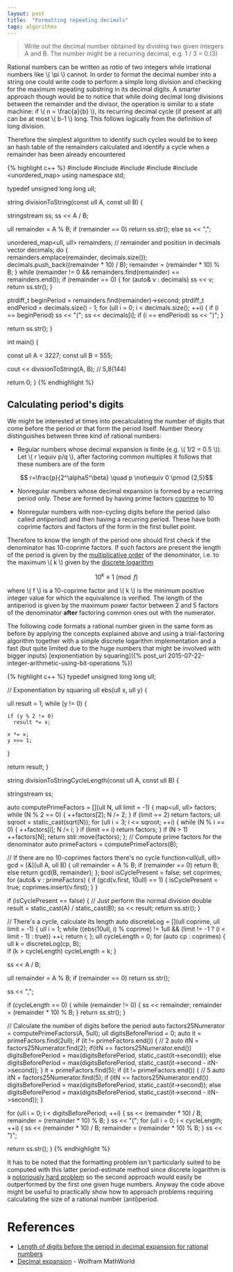 ```yaml
---
layout: post
title:  "Formatting repeating decimals"
tags: algorithms
---
```


> Write out the decimal number obtained by dividing two given integers A and B. The number might be a recurring decimal, e.g. 1 / 3 = 0.(3)

Rational numbers can be written as *ratio* of two integers while irrational numbers like \\( \pi \\) cannot.
In order to format the decimal number into a string one could write code to perform a simple long division and checking for the maximum repeating substring in its decimal digits. A smarter approach though would be to notice that while doing decimal long divisions between the remainder and the divisor, the operation is similar to a state machine: if \\( n = \frac{a}{b} \\), its recurring decimal cycle (if present at all) can be at most \\( b-1 \\) long. This follows logically from the definition of long division.

Therefore the simplest algorithm to identify such cycles would be to keep an hash table of the remainders calculated and identify a cycle when a remainder has been already encountered

{% highlight c++ %}
#include <iostream>
#include <vector>
#include <string>
#include <sstream>
#include <unordered_map>
using namespace std;

typedef unsigned long long ull;

string divisionToString(const ull A, const ull B) {

  stringstream ss;
  ss << A / B;

  ull remainder = A % B;
  if (remainder == 0)
    return ss.str();
  else
    ss << ",";

  unordered_map<ull, ull> remainders; // remainder and position in decimals
  vector<ull> decimals;
  do {    
    remainders.emplace(remainder, decimals.size());
    decimals.push_back((remainder * 10) / B);
    remainder = (remainder * 10) % B;
  } while (remainder != 0 && remainders.find(remainder) == remainders.end());
  if (remainder == 0) {
    for (auto& v : decimals)
      ss << v;
    return ss.str();
  }

  ptrdiff_t beginPeriod = remainders.find(remainder)->second;
  ptrdiff_t endPeriod = decimals.size() - 1;
  for (ull i = 0; i < decimals.size(); ++i) {
    if (i == beginPeriod)
      ss << "(";
    ss << decimals[i];
    if (i == endPeriod)
      ss << ")";
  }

  return ss.str();
}

int main() {
  
  const ull A = 3227;
  const ull B = 555;

  cout << divisionToString(A, B); // 5,8(144)

  return 0;
}
{% endhighlight %}


Calculating period's digits
---------------------------

We might be interested at times into precalculating the number of digits that come before the period or that form the period itself. Number theory distinguishes between three kind of rational numbers:

* Regular numbers whose decimal expansion is finite (e.g. \\( 1/2 = 0.5 \\)). Let \\( r \equiv p/q \\), after factoring common multiples it follows that these numbers are of the form

$$ r=\frac{p}{2^\alpha5^\beta} \quad p \not\equiv 0 \pmod {2,5}$$

* Nonregular numbers whose decimal expansion is formed by a recurring period only. These are formed by having prime factors [coprime](https://en.wikipedia.org/wiki/Coprime_integers) to 10

* Nonregular numbers with non-cycling digits before the period (also called *antiperiod*) and then having a recurring period. These have both coprime factors and factors of the form in the first bullet point.

Therefore to know the length of the period one should first check if the denominator has 10-coprime factors. If such factors are present the length of the period is given by the [multiplicative order](https://en.wikipedia.org/wiki/Multiplicative_order) of the denominator, i.e. to the maximum \\( k \\) given by the [discrete logarithm](https://en.wikipedia.org/wiki/Discrete_logarithm)

$$ 10^k \equiv 1 \pmod f $$

where \\( f \\) is a 10-coprime factor and \\( k \\) is the minimum positive integer value for which the equivalence is verified.
The length of the antiperiod is given by the maximum power factor between 2 and 5 factors of the denominator **after** factoring common ones out with the numerator.

The following code formats a rational number given in the same form as before by applying the concepts explained above and using a trial-factoring algorithm together with a simple discrete logarithm implementation and a fast (but quite limited due to the huge numbers that might be involved with bigger inputs) [exponentiation by squaring]({% post_url 2015-07-22-integer-arithmetic-using-bit-operations %})

{% highlight c++ %}
typedef unsigned long long ull;

// Exponentiation by squaring
ull ebs(ull x, ull y) {

  ull result = 1;
  while (y != 0) {

    if (y % 2 != 0)
      result *= x;

    x *= x;
    y >>= 1;
  }

  return result;
}

string divisionToStringCycleLength(const ull A, const ull B) {

  stringstream ss;
 
  auto computePrimeFactors = [](ull N, ull limit = -1) {
    map<ull, ull> factors;
    while (N % 2 == 0) {
      ++factors[2];
      N /= 2;
    }
    if (limit == 2)
      return factors;
    ull sqroot = static_cast<ull>(sqrt(N));
    for (ull i = 3; i <= sqroot; ++i) {
      while (N % i == 0) {
        ++factors[i];
        N /= i;
      }
      if (limit == i)
        return factors;
    }
    if (N > 1)
      ++factors[N];
    return std::move(factors);
  };
  // Compute prime factors for the denominator
  auto primeFactors = computePrimeFactors(B);

  // If there are no 10-coprimes factors there's no cycle
  function<ull(ull, ull)> gcd = [&](ull A, ull B) {
    ull remainder = A % B;
    if (remainder == 0)
      return B;
    else
      return gcd(B, remainder);
  };
  bool isCyclePresent = false;
  set<ull> coprimes;
  for (auto& v : primeFactors) {
    if (gcd(v.first, 10ull) == 1) {
      isCyclePresent = true;
      coprimes.insert(v.first);
    }
  }

  if (isCyclePresent == false) {
    // Just perform the normal division
    double result = static_cast<double>(A) / static_cast<double>(B);
    ss << result;
    return ss.str();
  }

  // There's a cycle, calculate its length
  auto discreteLog = [](ull coprime, ull limit = -1) {
    ull i = 1;
    while ((ebs(10ull, i) % coprime) != 1ull 
      && (limit != -1 ? (i < limit - 1) : true)) ++i;
    return i;
  };
  ull cycleLength = 0;
  for (auto cp : coprimes) {
    ull k = discreteLog(cp, B);    
    if (k > cycleLength)
      cycleLength = k;
  }

  ss << A / B;

  ull remainder = A % B;
  if (remainder == 0)
    return ss.str();

  ss << ",";

  if (cycleLength == 0) {
    while (remainder != 0) {
      ss << remainder;
      remainder = (remainder * 10) % B;
    }
    return ss.str();
  }

  // Calculate the number of digits before the period
  auto factors25Numerator = computePrimeFactors(A, 5ull);
  ull digitsBeforePeriod = 0;
  auto it = primeFactors.find(2ull);
  if (it != primeFactors.end()) { // 2
    auto itN = factors25Numerator.find(2);
    if(itN == factors25Numerator.end())
      digitsBeforePeriod = max<long long>(digitsBeforePeriod, 
                            static_cast<long long>(it->second));
    else
      digitsBeforePeriod = max<long long>(digitsBeforePeriod, 
                            static_cast<long long>(it->second - itN->second));
  }
  it = primeFactors.find(5);
  if (it != primeFactors.end()) { // 5
    auto itN = factors25Numerator.find(5);
    if (itN == factors25Numerator.end())
      digitsBeforePeriod = max<long long>(digitsBeforePeriod, 
                            static_cast<long long>(it->second));
    else
      digitsBeforePeriod = max<long long>(digitsBeforePeriod, 
                            static_cast<long long>(it->second - itN->second));
  }

  for (ull i = 0; i < digitsBeforePeriod; ++i) {
    ss << (remainder * 10) / B;
    remainder = (remainder * 10) % B;
  }
  ss << "(";
  for (ull i = 0; i < cycleLength; ++i) {
    ss << (remainder * 10) / B;
    remainder = (remainder * 10) % B;
  }
  ss << ")";

  return ss.str();
}
{% endhighlight %}

It has to be noted that the formatting problem isn't particularly suited to be computed with this latter period-estimate method since discrete logarithm is a [notoriously hard problem](http://cs.stackexchange.com/q/2658) so the second approach would easily be outperformed by the first one given huge numbers. Anyway the code above might be useful to practically show how to approach problems requiring calculating the size of a rational number (anti)period.

References
==========
* [Length of digits before the period in decimal expansion for rational numbers](http://math.stackexchange.com/q/1449660)
* [Decimal expansion](http://mathworld.wolfram.com/DecimalExpansion.html) - Wolfram MathWorld